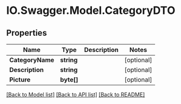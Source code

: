 # IO.Swagger.Model.CategoryDTO
## Properties

Name | Type | Description | Notes
------------ | ------------- | ------------- | -------------
**CategoryName** | **string** |  | [optional] 
**Description** | **string** |  | [optional] 
**Picture** | **byte[]** |  | [optional] 

[[Back to Model list]](../README.md#documentation-for-models) [[Back to API list]](../README.md#documentation-for-api-endpoints) [[Back to README]](../README.md)

